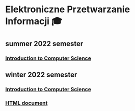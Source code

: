 # Elektroniczne Przetwarzanie Informacji 🎓

## summer 2022 semester

### [Introduction to Computer Science](https://github.com/michaldudek15/Elektroniczne-Przetwarzanie-Informacji/tree/main/Introduction%20to%20Programming)

## winter 2022 semester

### [Introduction to Computer Science](https://github.com/michaldudek15/Elektroniczne-Przetwarzanie-Informacji/tree/main/Introduction%20to%20Computer%20Science)
### [HTML document](https://github.com/michaldudek15/Elektroniczne-Przetwarzanie-Informacji/tree/main/HTML%20document)
